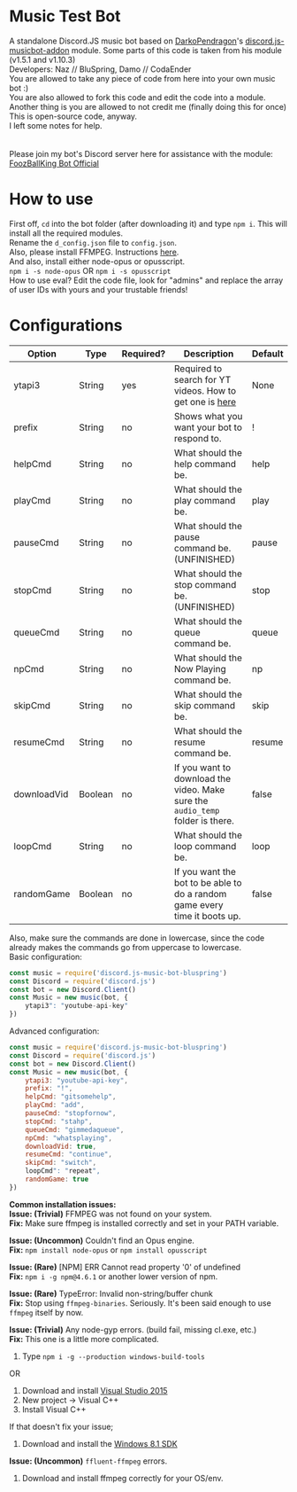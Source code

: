 # Music Test Bot
  A standalone Discord.JS music bot based on [DarkoPendragon](https://github.com/DarkoPendragon)'s [discord.js-musicbot-addon](https://github.com/DarkoPendragon/discord.js-musicbot-addon) module.
 Some parts of this code is taken from his module (v1.5.1 and v1.10.3)<br>
Developers: Naz // BluSpring, Damo // CodaEnder<br>
You are allowed to take any piece of code from here into your own music bot :)<br>
You are also allowed to fork this code and edit the code into a module.<br>
Another thing is you are allowed to not credit me (finally doing this for once)<br>
This is open-source code, anyway.<br>
I left some notes for help.<br>
<br><br>
Please join my bot's Discord server here for assistance with the module: [FoozBallKing Bot Official](https://discord.gg/CYVBkej)

# How to use
First off, `cd` into the bot folder (after downloading it) and type `npm i`. This will install all the required modules.<br>
Rename the `d_config.json` file to `config.json`.<br>
Also, please install FFMPEG. Instructions [here](https://github.com/adaptlearning/adapt_authoring/wiki/Installing-FFmpeg).<br>
And also, install either node-opus or opusscript.<br>
`npm i -s node-opus` OR `npm i -s opusscript`<br>
How to use eval? Edit the code file, look for "admins" and replace the array of user IDs with yours and your trustable friends!<br>

# Configurations

| Option | Type | Required? | Description | Default
| --- | --- | --- | --- | --- |
| ytapi3 | String | yes | Required to search for YT videos. How to get one is [here](https://developers.google.com/youtube/v3/getting-started) | None |
| prefix | String | no | Shows what you want your bot to respond to. | ! |
| helpCmd | String | no | What should the help command be. | help |
| playCmd | String | no | What should the play command be. | play |
| pauseCmd | String | no | What should the pause command be. (UNFINISHED) | pause |
| stopCmd | String | no | What should the stop command be. (UNFINISHED) | stop |
| queueCmd | String | no | What should the queue command be. | queue |
| npCmd | String | no | What should the Now Playing command be. | np |
| skipCmd | String | no | What should the skip command be. | skip |
| resumeCmd | String | no | What should the resume command be. | resume |
| downloadVid | Boolean | no | If you want to download the video. Make sure the `audio_temp` folder is there. | false |
| loopCmd | String | no | What should the loop command be. | loop |
| randomGame | Boolean | no | If you want the bot to be able to do a random game every time it boots up. | false |

Also, make sure the commands are done in lowercase, since the code already makes the commands go from uppercase to lowercase.<br>
Basic configuration:
```javascript
const music = require('discord.js-music-bot-bluspring')
const Discord = require('discord.js')
const bot = new Discord.Client()
const Music = new music(bot, {
	ytapi3": "youtube-api-key"
})
```

Advanced configuration:
```javascript
const music = require('discord.js-music-bot-bluspring')
const Discord = require('discord.js')
const bot = new Discord.Client()
const Music = new music(bot, {
	ytapi3: "youtube-api-key",
	prefix: "!",
  	helpCmd: "gitsomehelp",
	playCmd: "add",
	pauseCmd: "stopfornow",
	stopCmd: "stahp",
	queueCmd: "gimmedaqueue",
	npCmd: "whatsplaying",
	downloadVid: true,
	resumeCmd: "continue",
	skipCmd: "switch",
	loopCmd": "repeat",
	randomGame: true
})
```


__Common installation issues:__  
__Issue: (Trivial)__ FFMPEG was not found on your system.  
__Fix:__ Make sure ffmpeg is installed correctly and set in your PATH variable.  

__Issue: (Uncommon)__ Couldn't find an Opus engine.  
__Fix:__ `npm install node-opus` or `npm install opusscript`  

__Issue: (Rare)__ [NPM] ERR Cannot read property '0' of undefined  
__Fix:__ `npm i -g npm@4.6.1` or another lower version of npm.  

__Issue: (Rare)__ TypeError: Invalid non-string/buffer chunk  
__Fix:__ Stop using `ffmpeg-binaries`. Seriously. It's been said enough to use `ffmpeg` itself by now.

__Issue: (Trivial)__ Any node-gyp errors. (build fail, missing cl.exe, etc.)  
__Fix:__ This one is a little more complicated.  
1. Type `npm i -g --production windows-build-tools`

OR

1. Download and install [Visual Studio 2015](https://www.visualstudio.com/downloads/)  
2. New project -> Visual C++  
3. Install Visual C++  

If that doesn't fix your issue;  
1. Download and install the [Windows 8.1 SDK](https://developer.microsoft.com/en-us/windows/downloads/windows-8-1-sdk)  

__Issue: (Uncommon)__ `ffluent-ffmpeg` errors.
1. Download and install ffmpeg correctly for your OS/env.

